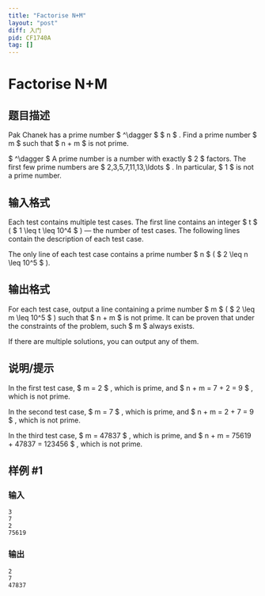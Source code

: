 ```yaml
---
title: "Factorise N+M"
layout: "post"
diff: 入门
pid: CF1740A
tag: []
---
```


# Factorise N+M

## 题目描述

Pak Chanek has a prime number $ ^\dagger $ $ n $ . Find a prime number $ m $ such that $ n + m $ is not prime.

 $ ^\dagger $ A prime number is a number with exactly $ 2 $ factors. The first few prime numbers are $ 2,3,5,7,11,13,\ldots $ . In particular, $ 1 $ is not a prime number.

## 输入格式

Each test contains multiple test cases. The first line contains an integer $ t $ ( $ 1 \leq t \leq 10^4 $ ) — the number of test cases. The following lines contain the description of each test case.

The only line of each test case contains a prime number $ n $ ( $ 2 \leq n \leq 10^5 $ ).

## 输出格式

For each test case, output a line containing a prime number $ m $ ( $ 2 \leq m \leq 10^5 $ ) such that $ n + m $ is not prime. It can be proven that under the constraints of the problem, such $ m $ always exists.

If there are multiple solutions, you can output any of them.

## 说明/提示

In the first test case, $ m = 2 $ , which is prime, and $ n + m = 7 + 2 = 9 $ , which is not prime.

In the second test case, $ m = 7 $ , which is prime, and $ n + m = 2 + 7 = 9 $ , which is not prime.

In the third test case, $ m = 47837 $ , which is prime, and $ n + m = 75619 + 47837 = 123456 $ , which is not prime.

## 样例 #1

### 输入

```
3
7
2
75619
```

### 输出

```
2
7
47837
```

